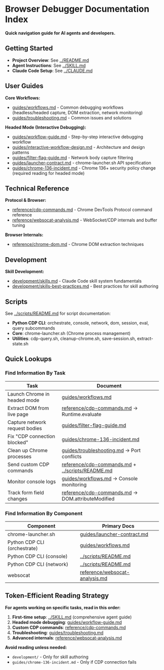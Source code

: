 # Browser Debugger Documentation Index

**Quick navigation guide for AI agents and developers.**

## Getting Started

- **Project Overview**: See [../README.md](../README.md)
- **Agent Instructions**: See [../SKILL.md](../SKILL.md)
- **Claude Code Setup**: See [../CLAUDE.md](../CLAUDE.md)

## User Guides

**Core Workflows:**
- [guides/workflows.md](guides/workflows.md) - Common debugging workflows (headless/headed capture, DOM extraction, network monitoring)
- [guides/troubleshooting.md](guides/troubleshooting.md) - Common issues and solutions

**Headed Mode (Interactive Debugging):**
- [guides/workflow-guide.md](guides/workflow-guide.md) - Step-by-step interactive debugging workflow
- [guides/interactive-workflow-design.md](guides/interactive-workflow-design.md) - Architecture and design patterns
- [guides/filter-flag-guide.md](guides/filter-flag-guide.md) - Network body capture filtering
- [guides/launcher-contract.md](guides/launcher-contract.md) - chrome-launcher.sh API specification
- [guides/chrome-136-incident.md](guides/chrome-136-incident.md) - Chrome 136+ security policy change (required reading for headed mode)

## Technical Reference

**Protocol & Browser:**
- [reference/cdp-commands.md](reference/cdp-commands.md) - Chrome DevTools Protocol command reference
- [reference/websocat-analysis.md](reference/websocat-analysis.md) - WebSocket/CDP internals and buffer tuning

**Browser Internals:**
- [reference/chrome-dom.md](reference/chrome-dom.md) - Chrome DOM extraction techniques

## Development

**Skill Development:**
- [development/skills.md](development/skills.md) - Claude Code skill system fundamentals
- [development/skills-best-practices.md](development/skills-best-practices.md) - Best practices for skill authoring

## Scripts

See [../scripts/README.md](../scripts/README.md) for script documentation:
- **Python CDP CLI**: orchestrate, console, network, dom, session, eval, query subcommands
- **Core**: chrome-launcher.sh (Chrome process management)
- **Utilities**: cdp-query.sh, cleanup-chrome.sh, save-session.sh, extract-state.sh

## Quick Lookups

### Find Information By Task

| Task | Document |
|------|----------|
| Launch Chrome in headed mode | [guides/workflows.md](guides/workflows.md) |
| Extract DOM from live page | [reference/cdp-commands.md](reference/cdp-commands.md) → Runtime.evaluate |
| Capture network request bodies | [guides/filter-flag-guide.md](guides/filter-flag-guide.md) |
| Fix "CDP connection blocked" | [guides/chrome-136-incident.md](guides/chrome-136-incident.md) |
| Clean up Chrome processes | [guides/troubleshooting.md](guides/troubleshooting.md) → Port conflicts |
| Send custom CDP commands | [reference/cdp-commands.md](reference/cdp-commands.md) + [../scripts/README.md](../scripts/README.md) |
| Monitor console logs | [guides/workflows.md](guides/workflows.md) → Console monitoring |
| Track form field changes | [reference/cdp-commands.md](reference/cdp-commands.md) → DOM.attributeModified |

### Find Information By Component

| Component | Primary Docs |
|-----------|--------------|
| chrome-launcher.sh | [guides/launcher-contract.md](guides/launcher-contract.md) |
| Python CDP CLI (orchestrate) | [guides/workflows.md](guides/workflows.md) |
| Python CDP CLI (console) | [../scripts/README.md](../scripts/README.md) |
| Python CDP CLI (network) | [../scripts/README.md](../scripts/README.md) |
| websocat | [reference/websocat-analysis.md](reference/websocat-analysis.md) |

## Token-Efficient Reading Strategy

**For agents working on specific tasks, read in this order:**

1. **First-time setup**: [../SKILL.md](../SKILL.md) (comprehensive agent guide)
2. **Headed mode debugging**: [guides/workflow-guide.md](guides/workflow-guide.md)
3. **Custom CDP commands**: [reference/cdp-commands.md](reference/cdp-commands.md)
4. **Troubleshooting**: [guides/troubleshooting.md](guides/troubleshooting.md)
5. **Advanced internals**: [reference/websocat-analysis.md](reference/websocat-analysis.md)

**Avoid reading unless needed:**
- `development/` - Only for skill authoring
- `guides/chrome-136-incident.md` - Only if CDP connection fails
